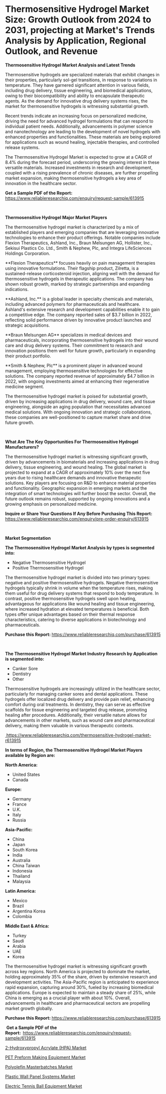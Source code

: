 <p><h1>Thermosensitive Hydrogel Market Size: Growth Outlook from 2024 to 2031, projecting at Market's Trends Analysis by Application, Regional Outlook, and Revenue</h1></p><p><strong>Thermosensitive Hydrogel Market Analysis and Latest Trends</strong></p>
<p><p>Thermosensitive hydrogels are specialized materials that exhibit changes in their properties, particularly sol-gel transitions, in response to variations in temperature. They have garnered significant attention in various fields, including drug delivery, tissue engineering, and biomedical applications, owing to their biocompatibility and ability to encapsulate therapeutic agents. As the demand for innovative drug delivery systems rises, the market for thermosensitive hydrogels is witnessing substantial growth.</p><p>Recent trends indicate an increasing focus on personalized medicine, driving the need for advanced hydrogel formulations that can respond to individual patient needs. Additionally, advancements in polymer science and nanotechnology are leading to the development of novel hydrogels with enhanced properties and functionalities. These materials are being explored for applications such as wound healing, injectable therapies, and controlled release systems.</p><p>The Thermosensitive Hydrogel Market is expected to grow at a CAGR of 8.4% during the forecast period, underscoring the growing interest in these versatile materials. Increased investments in research and development, coupled with a rising prevalence of chronic diseases, are further propelling market expansion, making thermosensitive hydrogels a key area of innovation in the healthcare sector.</p></p>
<p><strong>Get a Sample PDF of the Report:&nbsp;</strong> <a href="https://www.reliableresearchiq.com/enquiry/request-sample/613915?utm_campaign=1578&utm_medium=2&utm_source=Github&utm_content=ia&utm_term=12102024&utm_id=thermosensitive-hydrogel">https://www.reliableresearchiq.com/enquiry/request-sample/613915</a></p>
<p>&nbsp;</p>
<p><strong>Thermosensitive Hydrogel Major Market Players</strong></p>
<p><p>The thermosensitive hydrogel market is characterized by a mix of established players and emerging companies that are leveraging innovative technologies to enhance their product offerings. Notable companies include Flexion Therapeutics, Ashland, Inc., Braun Melsungen AG, Hollister, Inc., Sekisui Plastics Co. Ltd., Smith & Nephew, Plc, and Integra LifeSciences Holdings Corporation.</p><p>**Flexion Therapeutics** focuses heavily on pain management therapies using innovative formulations. Their flagship product, Zilretta, is a sustained-release corticosteroid injection, aligning well with the demand for thermosensitive hydrogels in therapeutic applications. The company has shown robust growth, marked by strategic partnerships and expanding indications.</p><p>**Ashland, Inc.** is a global leader in specialty chemicals and materials, including advanced polymers for pharmaceuticals and healthcare. Ashland's extensive research and development capabilities enable it to gain a competitive edge. The company reported sales of $3.7 billion in 2022, reflecting solid performance driven by innovative product launches and strategic acquisitions.</p><p>**Braun Melsungen AG** specializes in medical devices and pharmaceuticals, incorporating thermosensitive hydrogels into their wound care and drug delivery systems. Their commitment to research and innovation positions them well for future growth, particularly in expanding their product portfolio.</p><p>**Smith & Nephew, Plc** is a prominent player in advanced wound management, employing thermosensitive technologies for effective solutions. The company reported revenue of approximately $4.7 billion in 2022, with ongoing investments aimed at enhancing their regenerative medicine segment.</p><p>The thermosensitive hydrogel market is poised for substantial growth, driven by increasing applications in drug delivery, wound care, and tissue engineering, alongside an aging population that necessitates advanced medical solutions. With ongoing innovation and strategic collaborations, these companies are well-positioned to capture market share and drive future growth.</p></p>
<p>&nbsp;</p>
<p><strong>What Are The Key Opportunities For Thermosensitive Hydrogel Manufacturers?</strong></p>
<p><p>The thermosensitive hydrogel market is witnessing significant growth, driven by advancements in biomaterials and increasing applications in drug delivery, tissue engineering, and wound healing. The global market is projected to expand at a CAGR of approximately 10% over the next five years due to rising healthcare demands and innovative therapeutic solutions. Key players are focusing on R&D to enhance material properties and functionality. Geographic expansion in emerging markets and the integration of smart technologies will further boost the sector. Overall, the future outlook remains robust, supported by ongoing innovations and a growing emphasis on personalized medicine.</p></p>
<p><strong>Inquire or Share Your Questions If Any Before Purchasing This Report:</strong> <a href="https://www.reliableresearchiq.com/enquiry/pre-order-enquiry/613915?utm_campaign=1578&utm_medium=2&utm_source=Github&utm_content=ia&utm_term=12102024&utm_id=thermosensitive-hydrogel">https://www.reliableresearchiq.com/enquiry/pre-order-enquiry/613915</a></p>
<p>&nbsp;</p>
<p><strong>Market Segmentation</strong></p>
<p><strong>The Thermosensitive Hydrogel Market Analysis by types is segmented into:</strong></p>
<p><ul><li>Negative Thermosensitive Hydrogel</li><li>Positive Thermosensitive Hydrogel</li></ul></p>
<p><p>The thermosensitive hydrogel market is divided into two primary types: negative and positive thermosensitive hydrogels. Negative thermosensitive hydrogels typically shrink in volume when the temperature rises, making them useful for drug delivery systems that respond to body temperature. In contrast, positive thermosensitive hydrogels swell upon heating, advantageous for applications like wound healing and tissue engineering, where increased hydration at elevated temperatures is beneficial. Both types offer unique advantages based on their thermal response characteristics, catering to diverse applications in biotechnology and pharmaceuticals.</p></p>
<p><strong>Purchase this Report:&nbsp;</strong><a href="https://www.reliableresearchiq.com/purchase/613915?utm_campaign=1578&utm_medium=2&utm_source=Github&utm_content=ia&utm_term=12102024&utm_id=thermosensitive-hydrogel">https://www.reliableresearchiq.com/purchase/613915</a></p>
<p>&nbsp;</p>
<p><strong>The Thermosensitive Hydrogel Market Industry Research by Application is segmented into:</strong></p>
<p><ul><li>Canker Sore</li><li>Dentistry</li><li>Other</li></ul></p>
<p><p>Thermosensitive hydrogels are increasingly utilized in the healthcare sector, particularly for managing canker sores and dental applications. These hydrogels offer localized drug delivery and provide pain relief, enhancing comfort during oral treatments. In dentistry, they can serve as effective scaffolds for tissue engineering and targeted drug release, promoting healing after procedures. Additionally, their versatile nature allows for advancements in other markets, such as wound care and pharmaceutical delivery, making them valuable in various therapeutic contexts.</p></p>
<p><a href="https://www.reliableresearchiq.com/thermosensitive-hydrogel-market-r613915?utm_campaign=1578&utm_medium=2&utm_source=Github&utm_content=ia&utm_term=12102024&utm_id=thermosensitive-hydrogel">&nbsp;https://www.reliableresearchiq.com/thermosensitive-hydrogel-market-r613915</a></p>
<p><strong>In terms of Region, the Thermosensitive Hydrogel Market Players available by Region are:</strong></p>
<p>
    <p> <strong> North America: </strong>
        <ul>
            <li>United States</li>
            <li>Canada</li>
        </ul>
        </p> 
    <p> <strong> Europe: </strong>
        <ul>
            <li>Germany</li>
            <li>France</li>
            <li>U.K.</li>
            <li>Italy</li>
            <li>Russia</li>
        </ul>
        </p> 
    <p> <strong> Asia-Pacific: </strong>
        <ul>
            <li>China</li>
            <li>Japan</li>
            <li>South Korea</li>
            <li>India</li>
            <li>Australia</li>
            <li>China Taiwan</li>
            <li>Indonesia</li>
            <li>Thailand</li>
            <li>Malaysia</li>
        </ul>
        </p> 
    <p> <strong> Latin America: </strong>
        <ul>
            <li>Mexico</li>
            <li>Brazil</li>
            <li>Argentina Korea</li>
            <li>Colombia</li>
        </ul>
        </p> 
    <p> <strong> Middle East & Africa: </strong>
        <ul>
            <li>Turkey</li>
            <li>Saudi</li>
            <li>Arabia</li>
            <li>UAE</li>
            <li>Korea</li>
        </ul>
    </p>
    </p>
<p><p>The thermosensitive hydrogel market is witnessing significant growth across key regions. North America is projected to dominate the market, holding approximately 35% of the share, driven by extensive research and development activities. The Asia-Pacific region is anticipated to experience rapid expansion, capturing around 30%, fueled by increasing biomedical applications. Europe is expected to maintain a steady share of 25%, while China is emerging as a crucial player with about 10%. Overall, advancements in healthcare and pharmaceutical sectors are propelling market growth globally.</p></p>
<p><strong>Purchase this Report: </strong><a href="https://www.reliableresearchiq.com/purchase/613915?utm_campaign=1578&utm_medium=2&utm_source=Github&utm_content=ia&utm_term=12102024&utm_id=thermosensitive-hydrogel">https://www.reliableresearchiq.com/purchase/613915</a></p>
<p>&nbsp;<strong>Get a Sample PDF of the Report:&nbsp;&nbsp;</strong><a href="https://www.reliableresearchiq.com/enquiry/request-sample/613915?utm_campaign=1578&utm_medium=2&utm_source=Github&utm_content=ia&utm_term=12102024&utm_id=thermosensitive-hydrogel">https://www.reliableresearchiq.com/enquiry/request-sample/613915</a></p>
<p><strong></strong></p>
<p><p><a href="https://github.com/RuthLucas64/Market-Research-Report-List-1/blob/main/2-hydroxypropyl-acrylate-hpa-market.md?utm_campaign=1578&utm_medium=2&utm_source=Github&utm_content=ia&utm_term=12102024&utm_id=thermosensitive-hydrogel">2-Hydroxypropyl Acrylate (HPA) Market</a></p><p><a href="https://www.linkedin.com/pulse/pet-preform-making-equipment-market-consolidation-impact-structure-npsqf?utm_campaign=1578&utm_medium=2&utm_source=Github&utm_content=ia&utm_term=12102024&utm_id=thermosensitive-hydrogel">PET Preform Making Equipment Market</a></p><p><a href="https://github.com/LilianFaulkner65/Market-Research-Report-List-1/blob/main/polyolefin-masterbatches-market.md?utm_campaign=1578&utm_medium=2&utm_source=Github&utm_content=ia&utm_term=12102024&utm_id=thermosensitive-hydrogel">Polyolefin Masterbatches Market</a></p><p><a href="https://www.linkedin.com/pulse/plastic-wall-panel-systems-market-investigation-industry-1rgac?utm_campaign=1578&utm_medium=2&utm_source=Github&utm_content=ia&utm_term=12102024&utm_id=thermosensitive-hydrogel">Plastic Wall Panel Systems Market</a></p><p><a href="https://www.linkedin.com/pulse/electric-tennis-ball-equipment-market-industry-trends-forecast-qm46f?utm_campaign=1578&utm_medium=2&utm_source=Github&utm_content=ia&utm_term=12102024&utm_id=thermosensitive-hydrogel">Electric Tennis Ball Equipment Market</a></p></p>